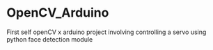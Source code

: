# OpenCV_Arduino
First self openCV x arduino project involving controlling a servo using python face detection module 
